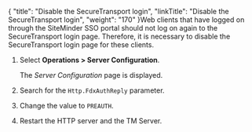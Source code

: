 {
    "title": "Disable the SecureTransport login",
    "linkTitle": "Disable the SecureTransport login",
    "weight": "170"
}Web clients that have logged on through the SiteMinder SSO portal should not log on again to the SecureTransport login page. Therefore, it is necessary to disable the SecureTransport login page for these clients.

1.  Select **Operations > Server Configuration**.  
    The *Server Configuration* page is displayed.
2.  Search for the `Http.FdxAuthReply` parameter.
3.  Change the value to `PREAUTH`.
4.  Restart the HTTP server and the TM Server.
